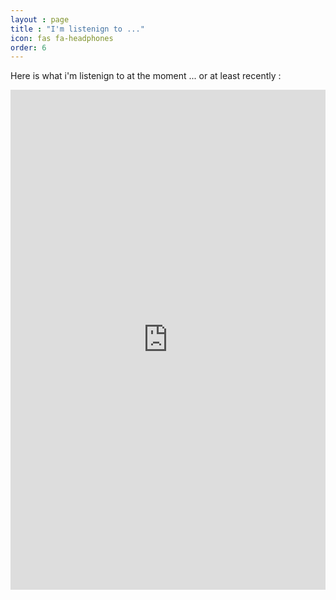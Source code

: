 ```yaml
---
layout : page
title : "I'm listenign to ..."
icon: fas fa-headphones
order: 6
---
```

Here is what i'm listenign to at the moment ... or at least recently : 

<iframe style="border: 0; width: 100%; height: 800px;" allowfullscreen frameborder="0" src="https://raindrop.io/mornvood-raindrop/podcasts-21009498/embed/theme=dark"></iframe>